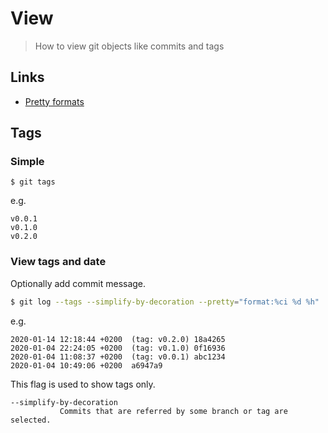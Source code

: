 # View
> How to view git objects like commits and tags


## Links

- [Pretty formats](https://git-scm.com/docs/pretty-formats)


## Tags

### Simple

```
$ git tags
```
e.g.

```
v0.0.1
v0.1.0
v0.2.0
```

### View tags and date

Optionally add commit message.

```sh
$ git log --tags --simplify-by-decoration --pretty="format:%ci %d %h"
```
e.g.

```
2020-01-14 12:18:44 +0200  (tag: v0.2.0) 18a4265
2020-01-04 22:24:05 +0200  (tag: v0.1.0) 0f16936
2020-01-04 11:08:37 +0200  (tag: v0.0.1) abc1234
2020-01-04 10:49:06 +0200  a6947a9
```

This flag is used to show tags only.

```
--simplify-by-decoration
           Commits that are referred by some branch or tag are selected.
```
